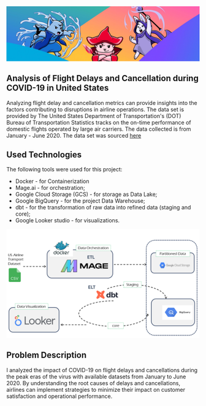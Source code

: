 <div>
<img src="https://github.com/mage-ai/assets/blob/main/mascots/mascots-shorter.jpeg?raw=true">
</div>

## Analysis of Flight Delays and Cancellation during COVID-19 in United States

Analyzing flight delay and cancellation metrics can provide insights into the factors contributing to disruptions in airline operations. The data set is provided by The United States Department of Transportation's (DOT) Bureau of Transportation Statistics tracks on the on-time performance of domestic flights operated by large air carriers. The data collected is from January - June 2020. The data set was sourced [here](https://www.kaggle.com/datasets/akulbahl/covid19-airline-flight-delays-and-cancellations/data?select=jantojun2020.csv)

## Used Technologies

The following tools were used for this project:
- Docker - for Containerization
- Mage.ai - for orchestration;
- Google Cloud Storage (GCS) - for storage as Data Lake;
- Google BigQuery - for the project Data Warehouse;
- dbt - for the transformation of raw data into refined data (staging and core);
- Google Looker studio - for visualizations.

![Data Architecture](img/Slide1.png)

## Problem Description
I analyzed the impact of COVID-19 on flight delays and cancellations during the peak eras of the virus with available datasets from January to June 2020. By understanding the root causes of delays and cancellations, airlines can implement strategies to minimize their impact on customer satisfaction and operational performance.

